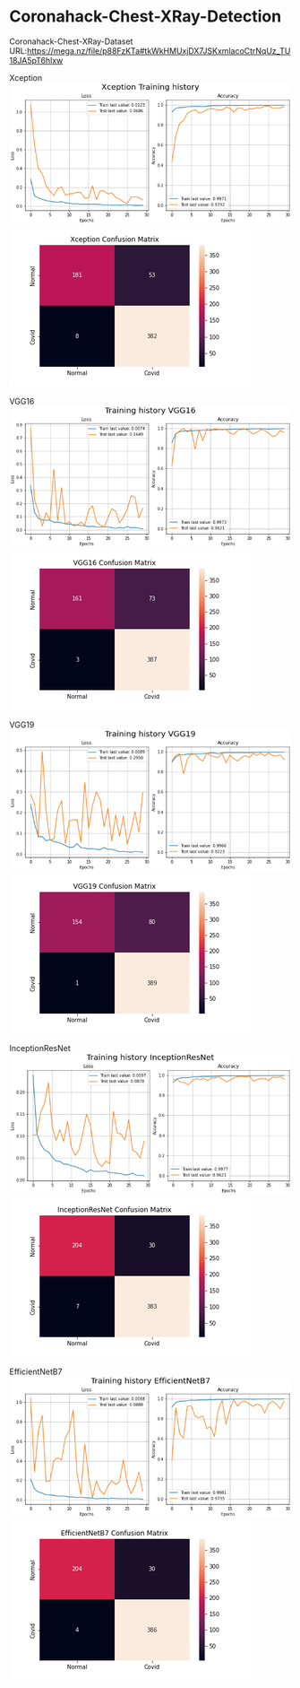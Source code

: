 # Coronahack-Chest-XRay-Detection
Coronahack-Chest-XRay-Dataset URL:https://mega.nz/file/p88FzKTa#tkWkHMUxjDX7JSKxmlacoCtrNqUz_TU18JA5pT6hlxw

Xception
![image](https://github.com/wade0125/CoronaHack-_Chest-X-Ray_classify/blob/main/img/Training_history%20Xception.png)
![image](https://github.com/wade0125/CoronaHack-_Chest-X-Ray_classify/blob/main/img/Confusion%20Matrix%20Xception.png)



VGG16
![image](https://github.com/wade0125/CoronaHack-_Chest-X-Ray_classify/blob/main/img/Training_history%20VGG16.png)
![image](https://github.com/wade0125/CoronaHack-_Chest-X-Ray_classify/blob/main/img/Confusion%20Matrix%20VGG16.png)

VGG19
![image](https://github.com/wade0125/CoronaHack-_Chest-X-Ray_classify/blob/main/img/Training_history%20VGG19.png)
![image](https://github.com/wade0125/CoronaHack-_Chest-X-Ray_classify/blob/main/img/Confusion%20Matrix%20VGG19.png)



InceptionResNet
![image](https://github.com/wade0125/CoronaHack-_Chest-X-Ray_classify/blob/main/img/Training_history%20InceptionResNet.png)
![image](https://github.com/wade0125/CoronaHack-_Chest-X-Ray_classify/blob/main/img/Confusion%20Matrix%20InceptionResNet.png)


EfficientNetB7
![image](https://github.com/wade0125/CoronaHack-_Chest-X-Ray_classify/blob/main/img/Training_history%20EfficientNetB7.png)
![image](https://github.com/wade0125/CoronaHack-_Chest-X-Ray_classify/blob/main/img/Confusion%20Matrix%20EfficientNetB7.png)